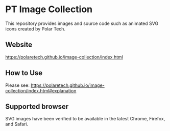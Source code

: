 # PT Image Collection

This repository provides images and source code such as animated SVG icons created by Polar Tech.

## Website

https://polaretech.github.io/image-collection/index.html

## How to Use

Please see: https://polaretech.github.io/image-collection/index.html#explanation

## Supported browser

SVG images have been verified to be available in the latest Chrome, Firefox, and Safari.
